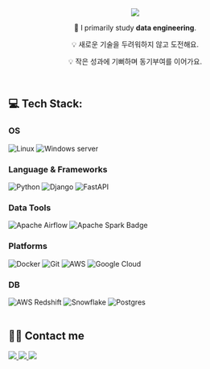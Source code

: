 <div align= "center">
<img src="https://capsule-render.vercel.app/api?type=waving&color=7bdbc3&height=240&text=Hello%20World%20👋%20I'm%20Jueon&animation=&fontColor=ffffff&fontSize=60" />


🌱 I primarily study **data engineering**.

💡 새로운 기술을 두려워하지 않고 도전해요.

💡 작은 성과에 기뻐하며 동기부여를 이어가요.

</div>
<br>

<!-- 👨‍💻 All of my projects are available at -->

<!-- ## 🌐 Socials: --> 

## 💻 Tech Stack:
### OS
![Linux](https://img.shields.io/badge/linux-FCC624?style=for-the-badge&logo=linux&logoColor=000000) ![Windows server](https://img.shields.io/badge/window-017CEE?style=for-the-badge&logo=window&logoColor=000000)
### Language & Frameworks
![Python](https://img.shields.io/badge/python-3670A0?style=for-the-badge&logo=python&logoColor=ffdd54) ![Django](https://img.shields.io/badge/django-%23092E20.svg?style=for-the-badge&logo=django&logoColor=white) ![FastAPI](https://img.shields.io/badge/FastAPI-005571?style=for-the-badge&logo=fastapi)
### Data Tools
![Apache Airflow](https://img.shields.io/badge/Apache%20Airflow-017CEE?style=for-the-badge&logo=Apache%20Airflow&logoColor=white) ![Apache Spark Badge](https://img.shields.io/badge/Apache%20Spark-E25A1C?logo=apachespark&logoColor=fff&style=for-the-badge)
### Platforms
![Docker](https://img.shields.io/badge/docker-2496ED.svg?style=for-the-badge&logo=docker&logoColor=white) ![Git](https://img.shields.io/badge/git-F05032.svg?style=for-the-badge&logo=git&logoColor=white) ![AWS](https://img.shields.io/badge/AWS-%23FF9900.svg?style=for-the-badge&logo=amazon-aws&logoColor=white) ![Google Cloud](https://img.shields.io/badge/Google%20Cloud-%234285F4.svg?style=for-the-badge&logo=google-cloud&logoColor=white) 
### DB
![AWS Redshift](https://img.shields.io/badge/AWS_Redshift-%23FF9900.svg?style=for-the-badge&logo=AWS&logoColor=white) ![Snowflake](https://img.shields.io/badge/Snowflake-29B5E8.svg?style=for-the-badge&logo=snowflake&logoColor=white) ![Postgres](https://img.shields.io/badge/postgres-%23316192.svg?style=for-the-badge&logo=postgresql&logoColor=white) 
<br><br>

## 🧑‍💻 Contact me
<a href=mailto:oju0916@gmail.com> <img src="https://img.shields.io/badge/Gmail-EA4335?style=flat&logo=Gmail&logoColor=white&link=mailto:oju0916@gmail.com"> </a>
<a href=https://sulsikanit.tistory.com/> <img src="https://img.shields.io/badge/Tistory-000000?style=flat&logo=Tistory&logoColor=white&link=https://sulsikanit.tistory.com/"> </a>
<a href=https://velog.io/@sulsikan2/posts> <img src="https://img.shields.io/badge/Velog-20C997?style=flat&logo=Velog&logoColor=white&link=https://velog.io/@sulsikan2/posts"> </a>
<!-- Proudly created with GPRM ( https://gprm.itsvg.in ) -->
